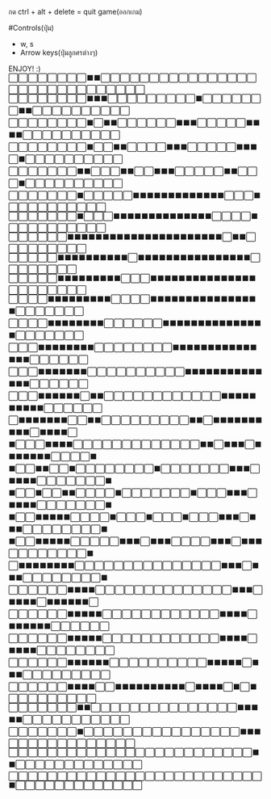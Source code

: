กด ctrl + alt + delete = quit game(ออกเกม)


#Controls(ปุ่ม)
- w, s
- Arrow keys(ปุ่มลูกศรต่างๆ)





ENJOY! :)
⬜⬜⬜⬜⬜⬜⬜⬜⬛⬛⬜⬜⬜⬜⬜⬜⬜⬜⬜⬜⬜⬜⬜⬜⬜⬜⬜⬜⬜⬜⬜⬜⬜⬜⬜⬜⬜⬜⬜⬜
⬜⬜⬜⬜⬜⬜⬜⬜⬛⬛⬛⬜⬜⬜⬜⬜⬜⬜⬜⬜⬛⬜⬜⬜⬜⬜⬜⬜⬛⬛⬜⬜⬜⬜⬜⬜⬜⬜⬜⬜
⬜⬜⬜⬜⬜⬜⬜⬜⬛⬜⬛⬛⬜⬜⬜⬜⬜⬜⬛⬛⬛⬜⬜⬜⬜⬜⬛⬛⬛⬛⬜⬜⬜⬜⬜⬜⬜⬜⬜⬜
⬜⬜⬜⬜⬜⬜⬜⬜⬛⬜⬜⬛⬛⬜⬜⬜⬜⬛⬛⬛⬜⬜⬜⬜⬜⬛⬛⬛⬜⬛⬜⬜⬜⬜⬜⬜⬜⬜⬜⬜
⬜⬜⬜⬜⬜⬜⬜⬛⬛⬜⬜⬜⬛⬛⬜⬜⬛⬛⬛⬜⬜⬜⬜⬜⬛⬛⬜⬜⬜⬛⬜⬜⬜⬜⬜⬜⬜⬜⬜⬜
⬜⬜⬜⬜⬜⬜⬜⬛⬜⬜⬜⬜⬜⬛⬛⬛⬛⬛⬛⬛⬛⬛⬛⬛⬛⬛⬜⬜⬜⬛⬜⬜⬜⬜⬜⬜⬜⬜⬜⬜
⬜⬜⬜⬜⬜⬜⬜⬛⬜⬜⬜⬛⬛⬛⬛⬛⬛⬛⬛⬛⬛⬛⬛⬛⬛⬜⬜⬜⬜⬛⬜⬜⬜⬜⬜⬜⬜⬜⬜⬜
⬜⬜⬜⬜⬜⬜⬛⬛⬛⬛⬛⬛⬛⬛⬛⬛⬛⬛⬛⬛⬛⬛⬛⬛⬛⬛⬛⬛⬜⬛⬛⬜⬜⬜⬜⬜⬜⬜⬜⬜
⬜⬜⬜⬜⬜⬛⬛⬛⬛⬛⬛⬛⬛⬛⬛⬜⬛⬛⬛⬛⬛⬛⬛⬛⬛⬛⬛⬛⬛⬛⬛⬛⬜⬜⬜⬜⬜⬜⬜⬜
⬜⬜⬜⬜⬜⬛⬛⬛⬛⬛⬛⬛⬛⬛⬜⬜⬜⬛⬛⬛⬛⬛⬛⬛⬛⬛⬛⬛⬛⬛⬛⬛⬜⬜⬜⬜⬜⬜⬜⬜
⬜⬜⬜⬜⬛⬛⬛⬛⬛⬛⬛⬛⬛⬜⬜⬜⬜⬛⬛⬛⬛⬛⬛⬛⬛⬛⬛⬛⬛⬛⬛⬛⬛⬜⬜⬜⬜⬜⬜⬜
⬜⬜⬜⬜⬛⬛⬛⬛⬛⬛⬛⬛⬜⬜⬜⬜⬜⬜⬛⬛⬛⬛⬛⬛⬛⬛⬛⬛⬛⬛⬛⬛⬛⬜⬜⬜⬜⬜⬜⬜
⬜⬜⬜⬛⬛⬛⬛⬛⬛⬛⬛⬜⬜⬜⬜⬜⬜⬜⬜⬛⬛⬛⬛⬛⬛⬛⬛⬛⬛⬛⬛⬛⬛⬛⬜⬜⬜⬜⬜⬜
⬜⬜⬜⬛⬛⬛⬛⬛⬛⬛⬜⬜⬜⬜⬜⬜⬜⬜⬜⬜⬛⬛⬛⬛⬛⬛⬛⬛⬛⬛⬛⬛⬛⬛⬜⬜⬜⬜⬜⬜
⬜⬜⬜⬛⬛⬛⬛⬛⬛⬜⬛⬛⬜⬜⬜⬜⬜⬜⬜⬜⬜⬜⬜⬜⬛⬛⬛⬛⬛⬛⬛⬛⬛⬛⬜⬜⬜⬜⬜⬜
⬜⬛⬛⬛⬛⬛⬛⬛⬜⬜⬛⬛⬜⬜⬜⬜⬜⬜⬜⬜⬜⬛⬛⬜⬛⬛⬛⬛⬛⬛⬛⬛⬛⬛⬜⬛⬛⬛⬛⬜
⬛⬜⬜⬜⬛⬛⬛⬛⬜⬜⬜⬜⬜⬜⬜⬜⬜⬜⬜⬜⬜⬛⬛⬜⬛⬛⬛⬜⬛⬛⬛⬛⬛⬛⬛⬜⬜⬜⬜⬛
⬛⬜⬜⬛⬛⬜⬜⬛⬜⬜⬜⬜⬜⬜⬜⬜⬛⬜⬜⬜⬜⬜⬜⬜⬛⬛⬛⬜⬛⬛⬛⬛⬜⬜⬜⬜⬜⬜⬜⬛
⬛⬜⬜⬛⬜⬜⬛⬛⬜⬜⬜⬜⬛⬜⬜⬜⬜⬜⬜⬜⬛⬜⬜⬜⬛⬛⬛⬜⬛⬛⬛⬛⬜⬜⬜⬜⬜⬜⬜⬛
⬛⬜⬜⬛⬛⬛⬛⬛⬜⬜⬜⬜⬛⬜⬜⬜⬛⬜⬜⬜⬛⬜⬜⬜⬛⬛⬛⬜⬛⬛⬛⬜⬜⬜⬜⬜⬜⬜⬜⬛
⬛⬜⬜⬛⬛⬛⬛⬛⬜⬜⬜⬜⬜⬛⬛⬛⬜⬛⬛⬛⬜⬜⬜⬜⬛⬛⬛⬜⬛⬛⬛⬜⬜⬜⬜⬜⬜⬜⬜⬛
⬜⬛⬛⬛⬛⬛⬛⬛⬛⬜⬜⬜⬜⬜⬜⬜⬜⬜⬜⬜⬜⬜⬜⬜⬛⬛⬛⬜⬛⬛⬛⬜⬜⬜⬜⬜⬜⬜⬜⬛
⬜⬜⬜⬜⬜⬜⬛⬛⬛⬛⬜⬜⬜⬜⬜⬜⬜⬜⬜⬜⬜⬜⬜⬜⬛⬛⬛⬜⬛⬛⬛⬛⬜⬛⬛⬛⬛⬛⬛⬜
⬜⬜⬜⬜⬜⬜⬛⬛⬛⬛⬛⬜⬜⬜⬜⬜⬜⬜⬜⬜⬜⬜⬜⬛⬛⬛⬛⬜⬛⬛⬛⬛⬛⬛⬜⬜⬜⬜⬜⬜
⬜⬜⬜⬜⬜⬜⬛⬛⬛⬛⬛⬜⬜⬜⬜⬜⬜⬜⬜⬜⬜⬜⬜⬛⬛⬛⬛⬜⬛⬛⬛⬛⬜⬜⬜⬜⬜⬜⬜⬜
⬜⬜⬜⬜⬜⬜⬛⬛⬛⬛⬛⬛⬜⬜⬜⬜⬜⬜⬜⬜⬜⬜⬛⬛⬛⬛⬛⬜⬛⬛⬛⬜⬜⬜⬜⬜⬜⬜⬜⬜
⬜⬜⬜⬜⬜⬜⬛⬛⬛⬛⬜⬜⬛⬛⬛⬛⬛⬛⬛⬛⬛⬛⬜⬛⬛⬛⬛⬜⬛⬜⬛⬜⬜⬜⬜⬜⬜⬜⬜⬜
⬜⬜⬜⬜⬜⬜⬜⬛⬛⬜⬜⬜⬜⬜⬜⬜⬜⬜⬜⬜⬜⬜⬜⬜⬛⬛⬛⬛⬛⬜⬜⬜⬜⬜⬜⬜⬜⬜⬜⬜
⬜⬜⬜⬜⬜⬜⬜⬛⬜⬜⬜⬜⬜⬜⬜⬜⬜⬜⬜⬜⬜⬜⬜⬜⬛⬛⬛⬜⬜⬜⬜⬜⬜⬜⬜⬜⬜⬜⬜⬜
⬜⬜⬜⬜⬜⬜⬜⬜⬜⬜⬜⬜⬜⬜⬜⬜⬜⬜⬜⬜⬜⬜⬜⬜⬜⬛⬛⬜⬜⬜⬜⬜⬜⬜⬜⬜⬜⬜⬜⬜
⬜⬜⬜⬜⬜⬜⬜⬜⬜⬜⬜⬜⬜⬜⬜⬜⬜⬜⬜⬜⬜⬜⬜⬜⬜⬜⬛⬜⬜⬜⬜⬜⬜⬜⬜⬜⬜⬜⬜⬜
